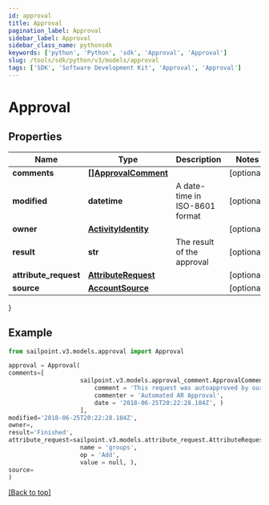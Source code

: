 ```yaml
---
id: approval
title: Approval
pagination_label: Approval
sidebar_label: Approval
sidebar_class_name: pythonsdk
keywords: ['python', 'Python', 'sdk', 'Approval', 'Approval']
slug: /tools/sdk/python/v3/models/approval
tags: ['SDK', 'Software Development Kit', 'Approval', 'Approval']
---
```


# Approval

## Properties

| Name | Type | Description | Notes |
| --- | --- | --- | --- |
| **comments** | [**[]ApprovalComment**](approval-comment) |  | [optional] |
| **modified** | **datetime** | A date-time in ISO-8601 format | [optional] |
| **owner** | [**ActivityIdentity**](activity-identity) |  | [optional] |
| **result** | **str** | The result of the approval | [optional] |
| **attribute_request** | [**AttributeRequest**](attribute-request) |  | [optional] |
| **source** | [**AccountSource**](account-source) |  | [optional] |

}

## Example

```python
from sailpoint.v3.models.approval import Approval

approval = Approval(
comments=[
                    sailpoint.v3.models.approval_comment.ApprovalComment(
                        comment = 'This request was autoapproved by our automated ETS subscriber.',
                        commenter = 'Automated AR Approval',
                        date = '2018-06-25T20:22:28.104Z', )
                    ],
modified='2018-06-25T20:22:28.104Z',
owner=,
result='Finished',
attribute_request=sailpoint.v3.models.attribute_request.AttributeRequest(
                    name = 'groups',
                    op = 'Add',
                    value = null, ),
source=
)

```

[[Back to top]](#)
